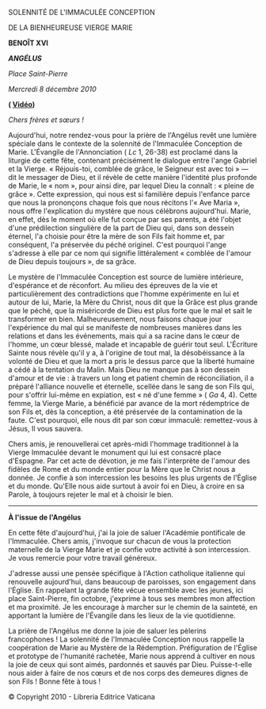SOLENNITÉ DE L'IMMACULÉE CONCEPTION

DE LA BIENHEUREUSE VIERGE MARIE

**BENOÎT XVI**

***ANGÉLUS***

*Place Saint-Pierre*

*Mercredi 8 décembre 2010*

**( [Vidéo](http://youtu.be/wEOGygFQbYQ))**

*Chers frères et sœurs !*

Aujourd'hui, notre rendez-vous pour la prière de l'Angélus revêt une lumière spéciale dans le contexte de la solennité de l'Immaculée Conception de Marie. L'Évangile de l'Annonciation ( *Lc* 1, 26-38) est proclamé dans la liturgie de cette fête, contenant précisément le dialogue entre l'ange Gabriel et la Vierge. « Réjouis-toi, comblée de grâce, le Seigneur est avec toi » — dit le messager de Dieu, et il révèle de cette manière l'identité plus profonde de Marie, le « nom », pour ainsi dire, par lequel Dieu la connaît : « pleine de grâce ». Cette expression, qui nous est si familière depuis l'enfance parce que nous la prononçons chaque fois que nous récitons l'« Ave Maria », nous offre l'explication du mystère que nous célébrons aujourd'hui. Marie, en effet, dès le moment où elle fut conçue par ses parents, a été l'objet d'une prédilection singulière de la part de Dieu qui, dans son dessein éternel, l'a choisie pour être la mère de son Fils fait homme et, par conséquent, l'a préservée du péché originel. C'est pourquoi l'ange s'adresse à elle par ce nom qui signifie littéralement « comblée de l'amour de Dieu depuis toujours », de sa grâce.

Le mystère de l'Immaculée Conception est source de lumière intérieure, d'espérance et de réconfort. Au milieu des épreuves de la vie et particulièrement des contradictions que l'homme expérimente en lui et autour de lui, Marie, la Mère du Christ, nous dit que la Grâce est plus grande que le péché, que la miséricorde de Dieu est plus forte que le mal et sait le transformer en bien. Malheureusement, nous faisons chaque jour l'expérience du mal qui se manifeste de nombreuses manières dans les relations et dans les événements, mais qui a sa racine dans le cœur de l'homme, un cœur blessé, malade et incapable de guérir tout seul. L'Écriture Sainte nous révèle qu'il y a, à l'origine de tout mal, la désobéissance à la volonté de Dieu et que la mort a pris le dessus parce que la liberté humaine a cédé à la tentation du Malin. Mais Dieu ne manque pas à son dessein d'amour et de vie : à travers un long et patient chemin de réconciliation, il a préparé l'alliance nouvelle et éternelle, scellée dans le sang de son Fils qui, pour s'offrir lui-même en expiation, est « né d'une femme » ( *Ga* 4, 4). Cette femme, la Vierge Marie, a bénéficié par avance de la mort rédemptrice de son Fils et, dès la conception, a été préservée de la contamination de la faute. C'est pourquoi, elle nous dit par son cœur immaculé: remettez-vous à Jésus, Il vous sauvera.

Chers amis, je renouvellerai cet après-midi l'hommage traditionnel à la Vierge Immaculée devant le monument qui lui est consacré place d'Espagne. Par cet acte de dévotion, je me fais l'interprète de l'amour des fidèles de Rome et du monde entier pour la Mère que le Christ nous a donnée. Je confie à son intercession les besoins les plus urgents de l'Église et du monde. Qu'Elle nous aide surtout à avoir foi en Dieu, à croire en sa Parole, à toujours rejeter le mal et à choisir le bien.

* * *

**À l'issue de l'Angélus**

En cette fête d'aujourd'hui, j'ai la joie de saluer l'Académie pontificale de l'Immaculée. Chers amis, j'invoque sur chacun de vous la protection maternelle de la Vierge Marie et je confie votre activité à son intercession. Je vous remercie pour votre travail généreux.

J'adresse aussi une pensée spécifique à l'Action catholique italienne qui renouvelle aujourd'hui, dans beaucoup de paroisses, son engagement dans l'Église. En rappelant la grande fête vécue ensemble avec les jeunes, ici place Saint-Pierre, fin octobre, j'exprime à tous ses membres mon affection et ma proximité. Je les encourage à marcher sur le chemin de la sainteté, en apportant la lumière de l'Évangile dans les lieux de la vie quotidienne.

La prière de l'Angélus me donne la joie de saluer les pèlerins francophones ! La solennité de l'Immaculée Conception nous rappelle la coopération de Marie au Mystère de la Rédemption. Préfiguration de l'Église et prototype de l'humanité rachetée, Marie nous apprend à cultiver en nous la joie de ceux qui sont aimés, pardonnés et sauvés par Dieu. Puisse-t-elle nous aider à faire de nos cœurs et de nos corps des demeures dignes de son Fils ! Bonne fête à tous !

© Copyright 2010 - Libreria Editrice Vaticana